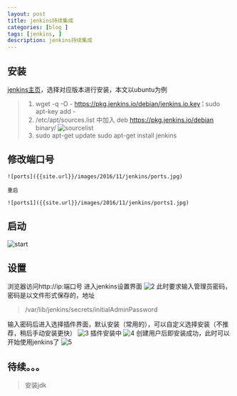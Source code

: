 ```yaml
---
layout: post
title: jenkins持续集成
categories: [blog ]
tags: [jenkins, ]
description: jenkins持续集成
---
```


## 安装
[jenkins主页][b9b9b210]，选择对应版本进行安装，本文以ubuntu为例

  >1.  wget -q -O - https://pkg.jenkins.io/debian/jenkins.io.key &#166; sudo apt-key add -
  >2.  /etc/apt/sources.list 中加入  deb https://pkg.jenkins.io/debian binary/
      ![sourcelist]({{site.url}}/images/2016/11/jenkins/1.jpg)
  >3. sudo apt-get update
      sudo apt-get install jenkins

  [b9b9b210]: https://jenkins.io/index.html "jenkins主页"

## 修改端口号

    ![ports]({{site.url}}/images/2016/11/jenkins/ports.jpg)

    重启

    ![ports1]({{site.url}}/images/2016/11/jenkins/ports1.jpg)

## 启动
![start]({{site.url}}/images/2016/11/jenkins/start.jpg)

## 设置
  浏览器访问http://ip:端口号 进入jenkins设置界面
  ![2]({{site.url}}/images/2016/11/jenkins/2.jpg)
  此时要求输入管理员密码，密码是以文件形式保存的，地址

  > /var/lib/jenkins/secrets/initialAdminPassword

  输入密码后进入选择插件界面，默认安装（常用的），可以自定义选择安装（不推荐，稍后手动安装更快）
  ![3]({{site.url}}/images/2016/11/jenkins/3.jpg)
  插件安装中
  ![4]({{site.url}}/images/2016/11/jenkins/4.jpg)
  创建用户后即安装成功，此时可以开始使用jenkins了
  ![5]({{site.url}}/images/2016/11/jenkins/5.jpg)

## 待续。。。
   >安装jdk



  [f71812a6]: http://updates.jenkins-ci.org/download/plugins "插件地址"


  [5b0bc3bb]: https://jenkins.io/index.html "jenkins下载地址"
